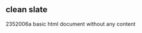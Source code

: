<article><h2>clean slate</h2><time><span class="day">23</span><span class="month">5</span><span class="year">2006</span></time>a basic html document without any content</article>